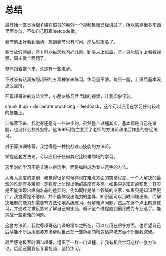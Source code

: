 # 总结

最开始一直觉得很多课程超哥的另外一个视频集里已经讲过了，所以感觉很多东西里面类似，不如自己照着leetcode做。

春节前正好看到活动，想到春节也有时间，然后就报名了。

春节放假两周，基本可以每天练习好几题。到后来上班后，基本只能班车上看看视频，周末做个两题了。

整体跟着拖下来，还是有一些进步。

不过没有认真按照超哥的五毒神掌来练习。练习量不够。每日一题，上班后基本没怎么坚持。

开篇超哥讲的方法论里，小朋友练习乒乓球的视频，让我印象深刻。

chunk it up + deliberate practicing + feedback，这个可以应用在学习任何较难的技能上。

训练营下来，我觉得还是有一些进步的，虽然整个过程其实，基本都是自己在做题，也没什么额外指导。这1999可能主要买了老师的方法论和课后作业的督促练习。

对于算法训练营，我觉得是一种挑战难点技能的方法论。

掌握这套方法论，可以应用于任何其它比较难领域的学习。

这里说的学习不是普通业余选手，而是如何成为专业选手的方法。

人与人高度的差别，我觉得很多时候体现在难点方面的突破程度，一个人解决的最难的难题有多难能一定程度上体现出他的高度有多高。如果只是知识的积累，其实是不能体现出纵向水品的差异的，例如同样是某个领域的专家，如果只是知识面更广，我觉得是不够的，并不能体现出能力的差异，知识面可以用时间堆出来，而解决难题的能力却需要有方法论地系统练习。分解难点问题，然后在逐个点上刻意练习，并通过寻求反馈来了解自己的水品，循环这个过程直到最终成为专业选手。能挑战一些更难的问题。



这套方法论，我觉得超哥这门课的精华之所在，可以应用在很多方面。也希望自己后续能不断运用这套方法帮助自己在一些新老领域包括算法方面不断自我突破。



最后感谢极客时间和超哥，组织了一样一门课程，让我有机会学习这样一套方法论。后面还需要反复看视频，坚持练习。